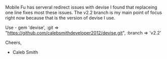 Mobile Fu has serveral redirect issues with devise I found that replaceing one line fixes most these issues. 
The v2.2 branch is my main point of focus right now because that is the version of devise I use.

Use - gem 'devise', :git => "https://github.com/calebsmithdeveloper2012/devise.git", :branch => 'v2.2'

Cheers,
- Caleb Smith
